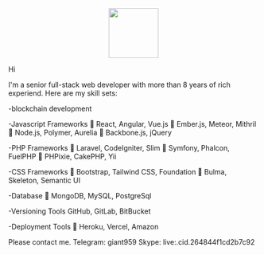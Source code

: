 <div id="header" align="center">
  <img src="https://media.giphy.com/media/fvx95jkua5th3YeThr/giphy.gif" width="100"/>
</div>

Hi

I'm a senior full-stack web developer with more than 8 years of rich experiend.
Here are my skill sets:

-blockchain development


-Javascript Frameworks
 React, Angular, Vue.js
 Ember.js, Meteor, Mithril
 Node.js, Polymer, Aurelia
 Backbone.js, jQuery

-PHP Frameworks
 Laravel, CodeIgniter, Slim
 Symfony, Phalcon, FuelPHP
 PHPixie, CakePHP, Yii

-CSS Frameworks
 Bootstrap, Tailwind CSS, Foundation
 Bulma, Skeleton, Semantic UI

-Database
 MongoDB, MySQL, PostgreSql

-Versioning Tools
GitHub, GitLab, BitBucket

-Deployment Tools
 Heroku, Vercel, Amazon

Please contact me.
Telegram: giant959
Skype: live:.cid.264844f1cd2b7c92
